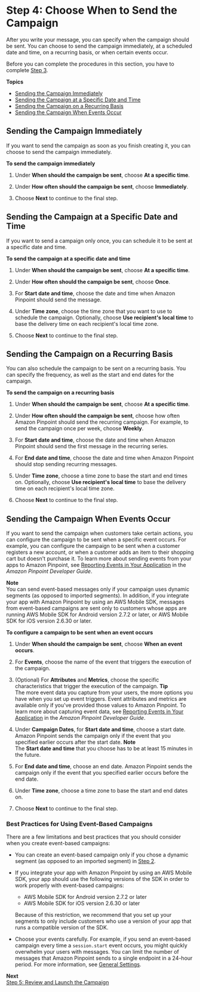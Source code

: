 # Step 4: Choose When to Send the Campaign<a name="campaigns-schedule"></a>

After you write your message, you can specify when the campaign should be sent\. You can choose to send the campaign immediately, at a scheduled date and time, on a recurring basis, or when certain events occur\.

Before you can complete the procedures in this section, you have to complete [Step 3](campaigns-message.md)\.

**Topics**
+ [Sending the Campaign Immediately](#campaigns-schedule-immediate)
+ [Sending the Campaign at a Specific Date and Time](#campaigns-schedule-once)
+ [Sending the Campaign on a Recurring Basis](#campaigns-schedule-recurring)
+ [Sending the Campaign When Events Occur](#campaigns-event-triggered)

## Sending the Campaign Immediately<a name="campaigns-schedule-immediate"></a>

If you want to send the campaign as soon as you finish creating it, you can choose to send the campaign immediately\.

**To send the campaign immediately**

1. Under **When should the campaign be sent**, choose **At a specific time**\.

1. Under **How often should the campaign be sent**, choose **Immediately**\.

1. Choose **Next** to continue to the final step\.

## Sending the Campaign at a Specific Date and Time<a name="campaigns-schedule-once"></a>

If you want to send a campaign only once, you can schedule it to be sent at a specific date and time\.

**To send the campaign at a specific date and time**

1. Under **When should the campaign be sent**, choose **At a specific time**\.

1. Under **How often should the campaign be sent**, choose **Once**\. 

1. For **Start date and time**, choose the date and time when Amazon Pinpoint should send the message\.

1. Under **Time zone**, choose the time zone that you want to use to schedule the campaign\. Optionally, choose **Use recipient's local time** to base the delivery time on each recipient's local time zone\.

1. Choose **Next** to continue to the final step\.

## Sending the Campaign on a Recurring Basis<a name="campaigns-schedule-recurring"></a>

You can also schedule the campaign to be sent on a recurring basis\. You can specify the frequency, as well as the start and end dates for the campaign\.

**To send the campaign on a recurring basis**

1. Under **When should the campaign be sent**, choose **At a specific time**\.

1. Under **How often should the campaign be sent**, choose how often Amazon Pinpoint should send the recurring campaign\. For example, to send the campaign once per week, choose **Weekly**\.

1. For **Start date and time**, choose the date and time when Amazon Pinpoint should send the first message in the recurring series\.

1. For **End date and time**, choose the date and time when Amazon Pinpoint should stop sending recurring messages\.

1. Under **Time zone**, choose a time zone to base the start and end times on\. Optionally, choose **Use recipient's local time** to base the delivery time on each recipient's local time zone\.

1. Choose **Next** to continue to the final step\.

## Sending the Campaign When Events Occur<a name="campaigns-event-triggered"></a>

If you want to send the campaign when customers take certain actions, you can configure the campaign to be sent when a specific event occurs\. For example, you can configure the campaign to be sent when a customer registers a new account, or when a customer adds an item to their shopping cart but doesn't purchase it\. To learn more about sending events from your apps to Amazon Pinpoint, see [Reporting Events in Your Application](https://docs.aws.amazon.com/pinpoint/latest/developerguide/integrate-events.html) in the *Amazon Pinpoint Developer Guide*\.

**Note**  
You can send event\-based messages only if your campaign uses dynamic segments \(as opposed to imported segments\)\. In addition, if you integrate your app with Amazon Pinpoint by using an AWS Mobile SDK, messages from event\-based campaigns are sent only to customers whose apps are running AWS Mobile SDK for Android version 2\.7\.2 or later, or AWS Mobile SDK for iOS version 2\.6\.30 or later\.

**To configure a campaign to be sent when an event occurs**

1. Under **When should the campaign be sent**, choose **When an event occurs**\.

1. For **Events**, choose the name of the event that triggers the execution of the campaign\.

1. \(Optional\) For **Attributes** and **Metrics**, choose the specific characteristics that trigger the execution of the campaign\.
**Tip**  
The more event data you capture from your users, the more options you have when you set up event triggers\. Event attributes and metrics are available only if you've provided those values to Amazon Pinpoint\. To learn more about capturing event data, see [Reporting Events in Your Application](https://docs.aws.amazon.com/pinpoint/latest/developerguide/integrate-events.html) in the *Amazon Pinpoint Developer Guide*\.

1. Under **Campaign Dates**, for **Start date and time**, choose a start date\. Amazon Pinpoint sends the campaign only if the event that you specified earlier occurs after the start date\.
**Note**  
The **Start date and time** that you choose has to be at least 15 minutes in the future\.

1. For **End date and time**, choose an end date\. Amazon Pinpoint sends the campaign only if the event that you specified earlier occurs before the end date\.

1. Under **Time zone**, choose a time zone to base the start and end dates on\.

1. Choose **Next** to continue to the final step\.

### Best Practices for Using Event\-Based Campaigns<a name="campaigns-event-triggered-best-practices"></a>

There are a few limitations and best practices that you should consider when you create event\-based campaigns:
+ You can create an event\-based campaign only if you chose a dynamic segment \(as opposed to an imported segment\) in [Step 2](campaigns-segment.md)\.
+ If you integrate your app with Amazon Pinpoint by using an AWS Mobile SDK, your app should use the following versions of the SDK in order to work properly with event\-based campaigns: 
  + AWS Mobile SDK for Android version 2\.7\.2 or later
  + AWS Mobile SDK for iOS version 2\.6\.30 or later

  Because of this restriction, we recommend that you set up your segments to only include customers who use a version of your app that runs a compatible version of the SDK\.
+ Choose your events carefully\. For example, if you send an event\-based campaign every time a `session.start` event occurs, you might quickly overwhelm your users with messages\. You can limit the number of messages that Amazon Pinpoint sends to a single endpoint in a 24\-hour period\. For more information, see [General Settings](settings-general.md)\.

**Next**  
[Step 5: Review and Launch the Campaign](campaigns-review.md)